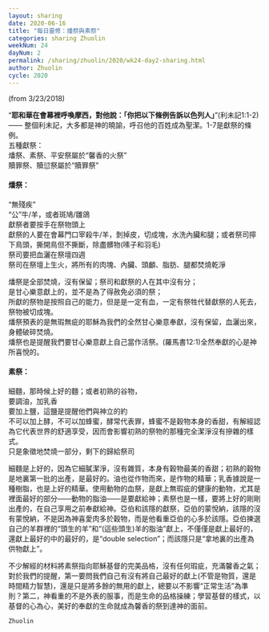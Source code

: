 ```yaml
---
layout: sharing
date: 2020-06-16
title: "每日靈修：燔祭與素祭"
categories: sharing Zhuolin
weekNum: 24
dayNum: 2
permalink: /sharing/zhuolin/2020/wk24-day2-sharing.html
author: Zhuolin
cycle: 2020
---
```

(from 3/23/2018)

“**耶和華在會幕裡呼喚摩西，對他說：「你把以下條例告訴以色列人」**”(利未記1:1-2)—— 整個利未記，大多都是神的曉諭，呼召他的百姓成為聖潔。1-7是獻祭的條例。  
五種獻祭：  
燔祭、素祭、平安祭屬於“馨香的火祭”  
贖罪祭、贖愆祭屬於“贖罪祭”  

#### 燔祭：  
“無殘疾”  
“公”牛/羊，或者斑鳩/雛鴿  
獻祭者要按手在祭物頭上  
獻祭的人要在會幕門口宰殺牛/羊，剝掉皮，切成塊，水洗內臟和腿；或者祭司擰下鳥頭，撕開鳥但不撕斷，除盡髒物(嗉子和羽毛)  
祭司要把血灑在祭壇四週  
祭司在祭壇上生火，將所有的肉塊、內臟、頭顱、脂肪、腿都焚燒乾淨  

燔祭是全部焚燒，沒有保留；祭司和獻祭的人在其中沒有分；  
是甘心樂意獻上的，並不是為了得赦免必須的祭；  
所獻的祭物是按照自己的能力，但是是一定有血，一定有祭牲代替獻祭的人死去，祭物被切成塊。  
燔祭預表的是無瑕無疵的耶穌為我們的全然甘心樂意奉獻，沒有保留，血灑出來，身體破碎焚燒。  
燔祭也是提醒我們要甘心樂意獻上自己當作活祭。(羅馬書12:1)全然奉獻的心是神所喜悅的。  

#### 素祭：  
細麵，那時候上好的麵；或者初熟的谷物，  
要調油，加乳香  
要加上鹽，這鹽是提醒他們與神立的約  
不可以加上酵，不可以加蜂蜜，酵常代表罪，蜂蜜不是穀物本身的香甜，有解經認為它代表世界的舒適享受，因而會影響初熟的祭物的那種完全潔淨沒有摻雜的樣式。  
只是象徵地焚燒一部分，剩下的歸給祭司  

細麵是上好的，因為它細膩潔淨，沒有雜質，本身有穀物最美的香甜；初熟的穀物是地裏第一批的出產，是最好的。油也從作物而來，是作物的精華；乳香據說是一種樹脂，也是上好的精華。使用動物的血祭，是獻上無瑕疵的健康的動物，尤其是裡面最好的部分——動物的脂油——是要獻給神；素祭也是一樣，要將上好的剛剛出產的，在自己享用之前奉獻給神。亞伯和該隱的獻祭，亞伯的蒙悅納，該隱的沒有蒙悅納，不是因為神喜愛肉多於穀物，而是他看重亞伯的心多於該隱。亞伯揀選自己的羊群裡的“頭生的羊”和“(這些頭生)羊的脂油”獻上，不僅僅是獻上最好的，還獻上最好的中的最好的，是“double selection”；而該隱只是“拿地裏的出產為供物獻上”。  

不少解經的材料將素祭指向耶穌基督的完美品格，沒有任何瑕疵，充滿馨香之氣；  
對於我們的提醒，第一要問我們自己有沒有將自己最好的獻上(不管是物質，還是時間精力智慧)，還是只是將多餘的無用的獻上，總要以不影響“正常生活”為準則？第二，神看重的不是外表的服事，而是生命的品格操練；學習基督的樣式，以基督的心為心，美好的奉獻的生命就成為馨香的祭到達神的面前。  

`Zhuolin`
